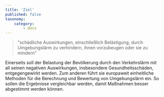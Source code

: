 ```yaml
---
title: 'Ziel'
published: false
taxonomy:
    category:
        - docs
---
```

> "schädliche Auswirkungen, einschließlich Belästigung, durch Umgebungslärm zu verhindern, ihnen vorzubeugen oder sie zu mindern"


Einerseits soll der Belastung der Bevölkerung durch den Verkehrslärm mit all seinen negativen Auswirkungen, insbesondere Gesundheitsschäden, entgegengewirkt werden.
Zum anderen führt sie europaweit einheitliche Methoden für die Berechnung und Bewertung von Umgebungslärm ein.
So sollen die Ergebnisse vergleichbar werden, damit Maßnahmen besser abgestimmt werden können.

